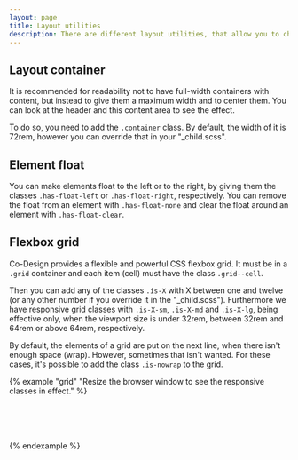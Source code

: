 ```yaml
---
layout: page
title: Layout utilities
description: There are different layout utilities, that allow you to change everything that relates to the layout and position of elements.
---
```


## Layout container
      
It is recommended for readability not to have full-width containers with content, but instead to give them a maximum width and to center them. You can look at the header and this content area to see the effect.

To do so, you need to add the `.container` class. By default, the width of it is 72rem, however you can override that in your "_child.scss".

## Element float

You can make elements float to the left or to the right, by giving them the classes `.has-float-left` or `.has-float-right`, respectively. You can remove the float from an element with `.has-float-none` and clear the float around an element with `.has-float-clear`.

## Flexbox grid

Co-Design provides a flexible and powerful CSS flexbox grid. It must be in a `.grid` container and each item (cell) must have the class `.grid--cell`.

Then you can add any of the classes `.is-X` with X between one and twelve (or any other number if you override it in the "_child.scss"). Furthermore we have responsive grid classes with `.is-X-sm`, `.is-X-md` and `.is-X-lg`, being effective only, when the viewport size is under 32rem, between 32rem and 64rem or above 64rem, respectively.

By default, the elements of a grid are put on the next line, when there isn't enough space (wrap). However, sometimes that isn't wanted. For these cases, it's possible to add the class `.is-nowrap` to the grid.

{% example "grid" "Resize the browser window to see the responsive classes in effect." %}
<div class="grid">
    <div class="grid--cell is-5 is-12-sm">
    <div class="has-padding-4 has-background-color-red">&nbsp;</div>
    </div>
    <div class="grid--cell is-7 is-12-sm">
    <div class="has-padding-4 has-background-color-green">&nbsp;</div>
    </div>
    <div class="grid--cell is-3 is-12-md">
    <div class="has-padding-4 has-background-color-yellow">&nbsp;</div>
    </div>
    <div class="grid--cell is-9 is-12-md">
    <div class="has-padding-4 has-background-color-teal">&nbsp;</div>
    </div>
</div>
{% endexample %}